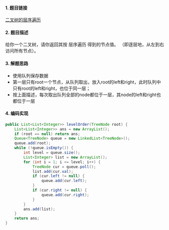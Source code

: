 

#### 1. 题目链接
[二叉树的层序遍历](https://leetcode-cn.com/problems/binary-tree-level-order-traversal/)

#### 2. 题目描述
给你一个二叉树，请你返回其按 层序遍历 得到的节点值。 （即逐层地，从左到右访问所有节点）。


#### 3. 解题思路
* 使用队列保存数据
* 第一层只有root一个节点，从队列取出，放入root的left和right，此时队列中只有root的left和right，也位于同一层；
* 按上面描述，每次取出队列全部的node都位于一层，其node的left和right也都位于一层

#### 4. 编码实现
``` java
public List<List<Integer>> levelOrder(TreeNode root) {
    List<List<Integer>> ans = new ArrayList();
    if (root == null) return ans;
    Queue<TreeNode> queue = new LinkedList<TreeNode>();
    queue.add(root);
    while (!queue.isEmpty()) {
        int level = queue.size();
        List<Integer> list = new ArrayList();
        for (int i = 1; i <= level; i++) {
            TreeNode cur = queue.poll();
            list.add(cur.val);
            if (cur.left != null) {
                queue.add(cur.left);
            }
            if (cur.right != null) {
                queue.add(cur.right);
            }
        }
        ans.add(list);
    }
    return ans;
}
```
